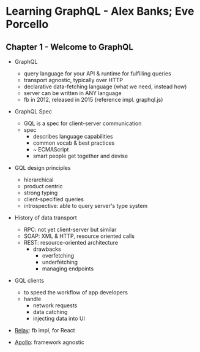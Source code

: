 # Learning GraphQL - Alex Banks; Eve Porcello

## Chapter 1 - Welcome to GraphQL

- GraphQL
  - query language for your API & runtime for fulfilling queries
  - transport agnostic, typically over HTTP
  - declarative data-fetching language (what we need, instead how)
  - server can be written in ANY language
  - fb in 2012, released in 2015 (reference impl. graphql.js)

- GraphQL Spec
  - GQL is a spec for client-server communication
  - spec
    - describes language capabilities
    - common vocab & best practices
    - ~ ECMAScript
    - smart people get together and devise

- GQL design principles
  - hierarchical
  - product centric
  - strong typing
  - client-specified queries
  - introspective: able to query server's type system

- History of data transport
  - RPC: not yet client-server but similar
  - SOAP: XML & HTTP, resource oriented calls
  - REST: resource-oriented architecture
    - drawbacks
      - overfetching
      - underfetching
      - managing endpoints

- GQL clients
  - to speed the workflow of app developers
  - handle
    - network requests
    - data catching
    - injecting data into UI
- [Relay](https://relay.dev/): fb impl, for React
- [Apollo](https://www.apollographql.com/): framework agnostic
